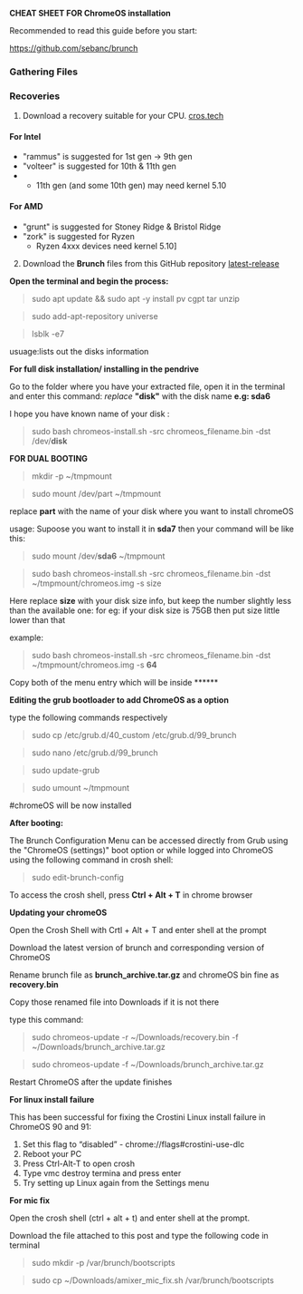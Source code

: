 **CHEAT SHEET FOR ChromeOS installation**

Recommended to read this guide before you start:

https://github.com/sebanc/brunch

### Gathering Files

### Recoveries
1. Download a recovery suitable for your CPU.
[cros.tech](cros.tech)

#### For Intel
* "rammus" is suggested for 1st gen -> 9th gen
* "volteer" is suggested for 10th & 11th gen
*   * 11th gen (and some 10th gen) may need kernel 5.10 
#### For AMD
* "grunt" is suggested for Stoney Ridge & Bristol Ridge
* "zork" is suggested for Ryzen
  * Ryzen 4xxx devices need kernel 5.10]

2. Download the **Brunch** files from this GitHub repository [latest-release](https://github.com/sebanc/brunch/releases/latest)

**Open the terminal and begin the process:**

>sudo apt update && sudo apt -y install pv cgpt tar unzip

>sudo add-apt-repository universe

>lsblk -e7

 usuage:lists out the disks information

**For full disk installation/ installing in the pendrive**

Go to the folder where you have your extracted file, open it in the terminal and enter this command:
_replace_ **"disk"** with the disk name **e.g: sda6** 

I hope you have known name of your disk  :

>sudo bash chromeos-install.sh -src chromeos_filename.bin -dst /dev/**disk**

**FOR DUAL BOOTING**

>mkdir -p ~/tmpmount

>sudo mount /dev/part ~/tmpmount

replace **part** with the name of your disk where you want to install chromeOS

usage: Supoose you want to install it in **sda7** then your command will be like this:

>sudo mount /dev/**sda6** ~/tmpmount

>sudo bash chromeos-install.sh -src chromeos_filename.bin -dst ~/tmpmount/chromeos.img -s size

Here replace **size** with your disk size info, but keep the number slightly less than the available one: for eg: if your disk size is 75GB then put size little lower than that

example:
>sudo bash chromeos-install.sh -src chromeos_filename.bin -dst ~/tmpmount/chromeos.img -s **64**

Copy both of the menu entry which will be inside ******

**Editing the grub bootloader to add ChromeOS as a option**

type the following commands respectively

>sudo cp /etc/grub.d/40_custom /etc/grub.d/99_brunch

>sudo nano /etc/grub.d/99_brunch

>sudo update-grub

>sudo umount ~/tmpmount

#chromeOS will be now installed

**After booting:**

The Brunch Configuration Menu can be accessed directly from Grub using the "ChromeOS (settings)" boot option or while logged into ChromeOS using the following command in crosh shell:

>sudo edit-brunch-config 

To access the crosh shell, press **Ctrl + Alt + T** in chrome browser

**Updating your chromeOS**

Open the Crosh Shell with Crtl + Alt + T and enter shell at the prompt

Download the latest version of brunch and corresponding version of ChromeOS

Rename brunch file as **brunch_archive.tar.gz** and chromeOS bin fine as **recovery.bin**

Copy those renamed file into Downloads if it is not there

type this command:

>sudo chromeos-update -r ~/Downloads/recovery.bin -f ~/Downloads/brunch_archive.tar.gz

>sudo chromeos-update -f ~/Downloads/brunch_archive.tar.gz

Restart ChromeOS after the update finishes

**For linux install failure**

This has been successful for fixing the Crostini Linux install failure in ChromeOS 90 and 91:

1. Set this flag to “disabled” - chrome://flags#crostini-use-dlc
2. Reboot your PC
3. Press Ctrl-Alt-T to open crosh
4. Type vmc destroy termina and press enter
5. Try setting up Linux again from the Settings menu

**For mic fix**

Open the crosh shell (ctrl + alt + t) and enter shell at the prompt.

Download the file attached to this post and type the following code in terminal

>sudo mkdir -p /var/brunch/bootscripts

>sudo cp ~/Downloads/amixer_mic_fix.sh /var/brunch/bootscripts
